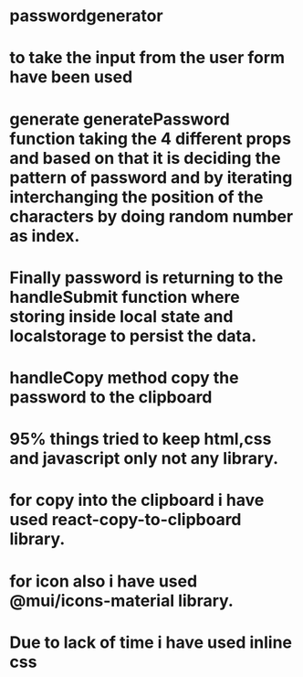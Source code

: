# passwordgenerator

# to take the input from the user form have been used

# generate generatePassword function taking the 4 different props and based on that it is deciding the pattern of password and by iterating interchanging the position of the characters by doing random number as index.

# Finally password is returning to the handleSubmit function where storing inside local state and localstorage to persist the data.

# handleCopy method copy the password to the clipboard

# 95% things tried to keep html,css and javascript only not any library.

# for copy into the clipboard i have used react-copy-to-clipboard library.

# for icon also i have used @mui/icons-material library. 



# Due to lack of time i have used inline css




